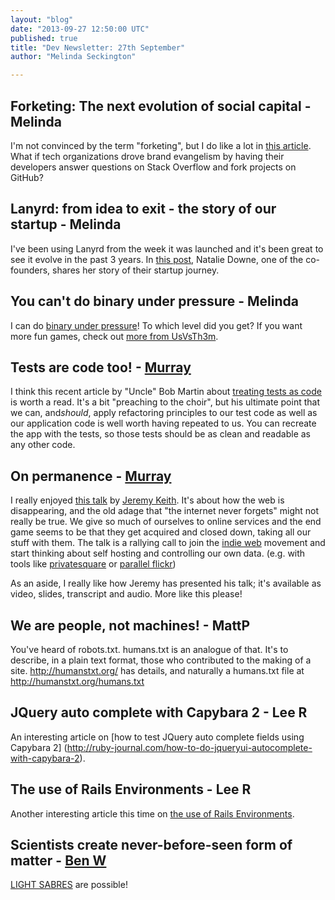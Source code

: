 ```yaml
---
layout: "blog"
date: "2013-09-27 12:50:00 UTC"
published: true
title: "Dev Newsletter: 27th September"
author: "Melinda Seckington"

---
```


## Forketing: The next evolution of social capital - Melinda I'm not convinced by the term "forketing", but I do like a lot in [this article](https://medium.com/on-startups/1feed0155749). What if tech organizations drove brand evangelism by having their developers answer questions on Stack Overflow and fork projects on GitHub?

## Lanyrd: from idea to exit - the story of our startup - Melinda I've been using Lanyrd from the week it was launched and it's been great to see it evolve in the past 3 years. In [this post](http://blog.natbat.net/post/61658401806/lanyrd-from-idea-to-exit-the-story-of-our-startup), Natalie Downe, one of the co-founders, shares her story of their startup journey.

## You can't do binary under pressure - Melinda I can do [binary under pressure](http://toys.usvsth3m.com/binary/)! To which level did you get? If you want more fun games, check out [more from UsVsTh3m](http://usvsth3m.com/post/57145265331/do-you-need-entertainment-then-heres-all-the-usvsth3m).

## Tests are code too! - [Murray](http://www.unboxedconsulting.com/people/murray-steele)

I think this recent article by "Uncle" Bob Martin about [treating tests as code](http://blog.8thlight.com/uncle-bob/2013/09/23/Test-first.html) is worth a read. It's a bit "preaching to the choir", but his ultimate point that we can, and*should*, apply refactoring principles to our test code as well as our application code is well worth having repeated to us. You can recreate the app with the tests, so those tests should be as clean and readable as any other code.

## On permanence - [Murray](http://www.unboxedconsulting.com/people/murray-steele)

I really enjoyed [this talk](http://adactio.com/articles/6510/) by [Jeremy Keith](http://adactio.com/). It's about how the web is disappearing, and the old adage that "the internet never forgets" might not really be true. We give so much of ourselves to online services and the end game seems to be that they get acquired and closed down, taking all our stuff with them. The talk is a rallying call to join the [indie web](http://indiewebcamp.com/) movement and start thinking about self hosting and controlling our own data. (e.g. with tools like [privatesquare](http://straup.github.io/privatesquare/) or [parallel flickr](http://straup.github.io/parallel-flickr/))

As an aside, I really like how Jeremy has presented his talk; it's available as video, slides, transcript and audio. More like this please!

## We are people, not machines! - MattP You've heard of robots.txt. humans.txt is an analogue of that. It's to describe, in a plain text format, those who contributed to the making of a site.  http://humanstxt.org/ has details, and naturally a humans.txt file at http://humanstxt.org/humans.txt

## JQuery auto complete with Capybara 2 - Lee R An interesting article on [how to test JQuery auto complete fields using Capybara 2] (http://ruby-journal.com/how-to-do-jqueryui-autocomplete-with-capybara-2).

## The use of Rails Environments - Lee R Another interesting article this time on [the use of Rails Environments](http://teotti.com/work/ruby/2013/04/30/use-of-rails-environments.html).

## Scientists create never-before-seen form of matter - [Ben W](http://www.unboxedconsulting.com/people/ben-wong) [LIGHT SABRES](http://phys.org/news/2013-09-scientists-never-before-seen.html) are possible!


